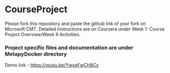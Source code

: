 # CourseProject

Please fork this repository and paste the github link of your fork on Microsoft CMT. Detailed instructions are on Coursera under Week 1: Course Project Overview/Week 9 Activities.

### Project specific files and documentation are under MetapyDocker directory
Demo link - https://youtu.be/YwxqFwCH8Cs
